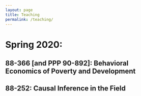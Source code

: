 ```yaml
---
layout: page
title: Teaching
permalink: /teaching/
---
```


# Spring 2020:

## 88-366 [and PPP 90-892]: Behavioral Economics of Poverty and Development
 
## 88-252: Causal Inference in the Field
